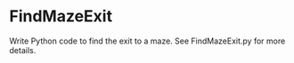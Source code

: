 # FindMazeExit

Write Python code to find the exit to a maze. See FindMazeExit.py for more details.
